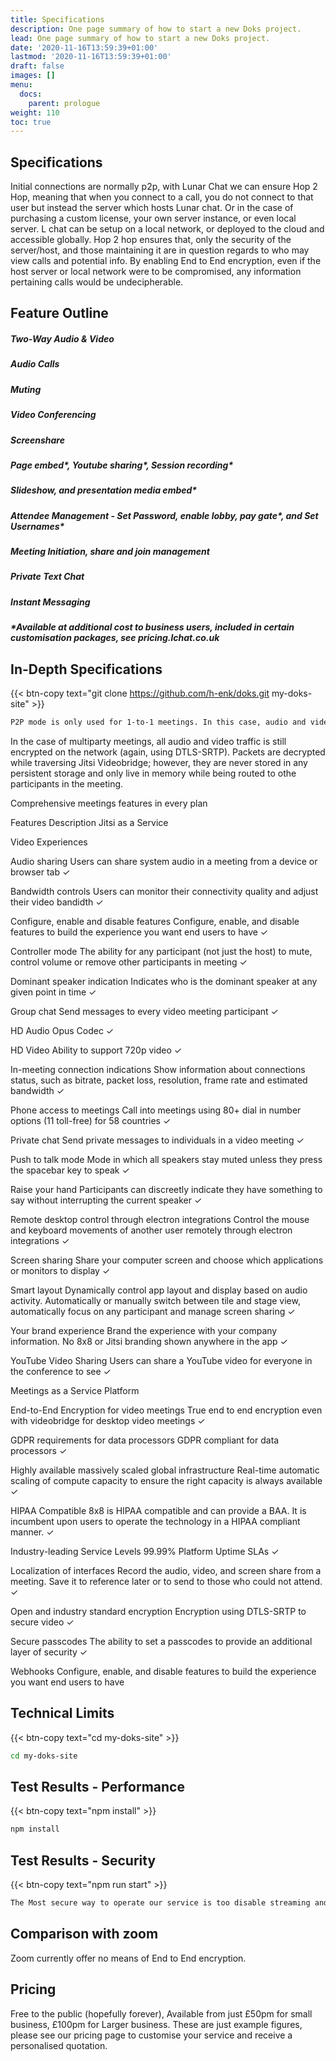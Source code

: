```yaml
---
title: Specifications
description: One page summary of how to start a new Doks project.
lead: One page summary of how to start a new Doks project.
date: '2020-11-16T13:59:39+01:00'
lastmod: '2020-11-16T13:59:39+01:00'
draft: false
images: []
menu:
  docs:
    parent: prologue
weight: 110
toc: true
---
```

## Specifications

Initial connections are normally p2p, with Lunar Chat we can ensure Hop 2 Hop, meaning that when you connect to a call, you do not connect to that user but instead the server which hosts Lunar chat. Or in the case of purchasing a custom license, your own server instance, or even local server. L chat can be setup on a local network, or deployed to the cloud and accessible globally. Hop 2 hop ensures that, only the security of the server/host, and those maintaining it are in question regards to who may view calls and potential info. By enabling End to End encryption, even if the host server or local network were to be compromised, any information pertaining calls would be undecipherable.

## Feature Outline

##### Two-Way Audio & Video

##### Audio Calls

##### Muting

##### Video Conferencing

##### Screenshare

##### Page embed\*, Youtube sharing\*, Session recording\*

##### Slideshow, and presentation media embed\*

##### Attendee Management - Set Password, enable lobby, pay gate\*, and  Set Usernames\*

##### Meeting Initiation, share and join management

##### Private Text Chat

##### Instant Messaging

#####

##### \*Available at additional cost to business users, included in certain customisation packages, see pricing.lchat.co.uk

## In-Depth Specifications

{{< btn-copy text="git clone https://github.com/h-enk/doks.git my-doks-site" >}}

```bash
P2P mode is only used for 1-to-1 meetings. In this case, audio and video are encrypted using DTLS-SRTP all the way from the sender to the receiver, even if they traverse network components like TURN servers.
```

In the case of multiparty meetings, all audio and video traffic is still encrypted on the network (again, using DTLS-SRTP). Packets are decrypted while traversing Jitsi Videobridge; however, they are never stored in any persistent storage and only live in memory while being routed to othe participants in the meeting.

Comprehensive meetings features in every plan

Features	Description	Jitsi as a Service

Video Experiences

Audio sharing	Users can share system audio in a meeting from a device or browser tab	✓

Bandwidth controls	Users can monitor their connectivity quality and adjust their video bandidth	✓

Configure, enable and disable features	Configure, enable, and disable features to build the experience you want end users to have	✓

Controller mode	The ability for any participant (not just the host) to mute, control volume or remove other participants in meeting	✓

Dominant speaker indication	Indicates who is the dominant speaker at any given point in time	✓

Group chat	Send messages to every video meeting participant	✓

HD Audio	Opus Codec	✓

HD Video	Ability to support 720p video	✓

In-meeting connection indications	Show information about connections status, such as bitrate, packet loss, resolution, frame rate and estimated bandwidth	✓

Phone access to meetings	Call into meetings using 80+ dial in number options (11 toll-free) for 58 countries	✓

Private chat	Send private messages to individuals in a video meeting	✓

Push to talk mode	Mode in which all speakers stay muted unless they press the spacebar key to speak	✓

Raise your hand	Participants can discreetly indicate they have something to say without interrupting the current speaker	✓

Remote desktop control through electron integrations	Control the mouse and keyboard movements of another user remotely through electron integrations	✓

Screen sharing	Share your computer screen and choose which applications or monitors to display	✓

Smart layout	Dynamically control app layout and display based on audio activity. Automatically or manually switch between tile and stage view, automatically focus on any participant and manage screen sharing	✓

Your brand experience	Brand the experience with your company information. No 8x8 or Jitsi branding shown anywhere in the app	✓

YouTube Video Sharing	Users can share a YouTube video for everyone in the conference to see	✓

Meetings as a Service Platform

End-to-End Encryption for video meetings	True end to end encryption even with videobridge for desktop video meetings	✓

GDPR requirements for data processors	GDPR compliant for data processors	✓

Highly available massively scaled global infrastructure	Real-time automatic scaling of compute capacity to ensure the right capacity is always available	✓

HIPAA Compatible	8x8 is HIPAA compatible and can provide a BAA. It is incumbent upon users to operate the technology in a HIPAA compliant manner.	✓

Industry-leading Service Levels	99.99% Platform Uptime SLAs	✓

Localization of interfaces	Record the audio, video, and screen share from a meeting. Save it to reference later or to send to those who could not attend.	✓

Open and industry standard encryption	Encryption using DTLS-SRTP to secure video	✓

Secure passcodes	The ability to set a passcodes to provide an additional layer of security	✓

Webhooks	Configure, enable, and disable features to build the experience you want end users to have

## Technical Limits

{{< btn-copy text="cd my-doks-site" >}}

```bash
cd my-doks-site
```

## Test Results - Performance

{{< btn-copy text="npm install" >}}

```bash
npm install
```

## Test Results - Security

{{< btn-copy text="npm run start" >}}

```bash
The Most secure way to operate our service is too disable streaming and recording, this is done by default on public access Lchat.co.uk then selecting in the settings 'Enable End to End encryption'
```

## Comparison with zoom

Zoom currently offer no means of End to End encryption.

## Pricing

Free to the public (hopefully forever), Available from just £50pm for small business, £100pm for Larger business. These are just example figures, please see our pricing page to customise your service and receive a personalised quotation.
